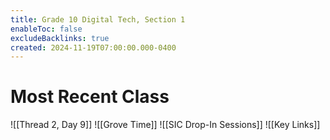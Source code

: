 ```yaml
---
title: Grade 10 Digital Tech, Section 1
enableToc: false
excludeBacklinks: true
created: 2024-11-19T07:00:00.000-0400
---
```

# Most Recent Class
![[Thread 2, Day 9]] 
![[Grove Time]]
![[SIC Drop-In Sessions]]
![[Key Links]]
